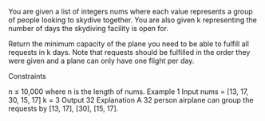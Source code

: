 You are given a list of integers nums where each value represents a group of people looking to skydive together. You are also given k representing the number of days the skydiving facility is open for.

Return the minimum capacity of the plane you need to be able to fulfill all requests in k days. Note that requests should be fulfilled in the order they were given and a plane can only have one flight per day.

Constraints

n ≤ 10,000 where n is the length of nums.
Example 1
Input
nums = [13, 17, 30, 15, 17]
k = 3
Output
32
Explanation
A 32 person airplane can group the requests by [13, 17], [30], [15, 17].
